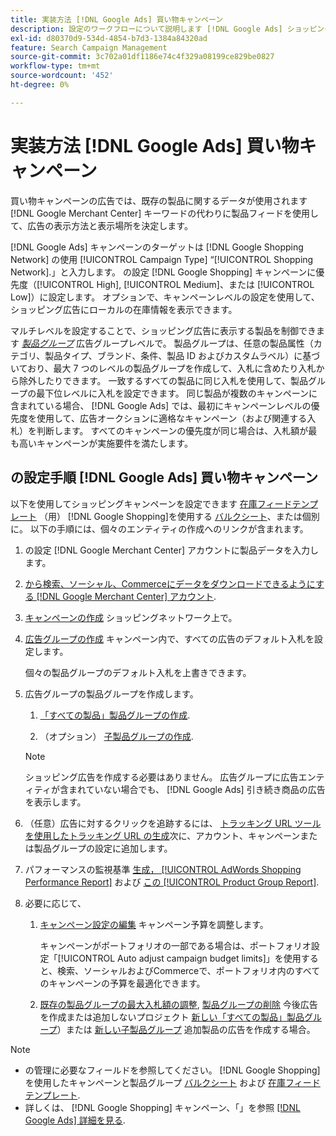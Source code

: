```yaml
---
title: 実装方法 [!DNL Google Ads] 買い物キャンペーン
description: 設定のワークフローについて説明します [!DNL Google Ads] ショッピングキャンペーン。
exl-id: d80370d9-534d-4854-b7d3-1384a84320ad
feature: Search Campaign Management
source-git-commit: 3c702a01df1186e74c4f329a08199ce829be0827
workflow-type: tm+mt
source-wordcount: '452'
ht-degree: 0%

---
```


# 実装方法 [!DNL Google Ads] 買い物キャンペーン

買い物キャンペーンの広告では、既存の製品に関するデータが使用されます [!DNL Google Merchant Center] キーワードの代わりに製品フィードを使用して、広告の表示方法と表示場所を決定します。

[!DNL Google Ads] キャンペーンのターゲットは [!DNL Google Shopping Network] の使用 [!UICONTROL Campaign Type] “[!UICONTROL Shopping Network].」と入力します。 の設定 [!DNL Google Shopping] キャンペーンに優先度（[!UICONTROL High], [!UICONTROL Medium]、または [!UICONTROL Low]）に設定します。 オプションで、キャンペーンレベルの設定を使用して、ショッピング広告にローカルの在庫情報を表示できます。

マルチレベルを設定することで、ショッピング広告に表示する製品を制御できます *[製品グループ](/help/search-social-commerce/campaign-management/campaigns/product-group-about.md)* 広告グループレベルで。 製品グループは、任意の製品属性（カテゴリ、製品タイプ、ブランド、条件、製品 ID およびカスタムラベル）に基づいており、最大 7 つのレベルの製品グループを作成して、入札に含めたり入札から除外したりできます。 一致するすべての製品に同じ入札を使用して、製品グループの最下位レベルに入札を設定できます。 同じ製品が複数のキャンペーンに含まれている場合、 [!DNL Google Ads] では、最初にキャンペーンレベルの優先度を使用して、広告オークションに適格なキャンペーン（および関連する入札）を判断します。 すべてのキャンペーンの優先度が同じ場合は、入札額が最も高いキャンペーンが実施要件を満たします。

## の設定手順 [!DNL Google Ads] 買い物キャンペーン

以下を使用してショッピングキャンペーンを設定できます [在庫フィードテンプレート](/help/search-social-commerce/campaign-management/inventory-feeds/inventory-feeds-about.md) （用） [!DNL Google Shopping]を使用する [バルクシート](/help/search-social-commerce/campaign-management/bulksheets/bulksheet-about.md)、または個別に。 以下の手順には、個々のエンティティの作成へのリンクが含まれます。

1. の設定 [!DNL Google Merchant Center] アカウントに製品データを入力します。

1. [から検索、ソーシャル、Commerceにデータをダウンロードできるようにする [!DNL Google Merchant Center] アカウント](/help/search-social-commerce/campaign-management/accounts/merchant-account-manage.md).

1. [キャンペーンの作成](/help/search-social-commerce/campaign-management/campaigns/campaign-manage.md) ショッピングネットワーク上で。

1. [広告グループの作成](/help/search-social-commerce/campaign-management/campaigns/ad-group-manage.md) キャンペーン内で、すべての広告のデフォルト入札を設定します。

   個々の製品グループのデフォルト入札を上書きできます。

1. 広告グループの製品グループを作成します。

   1. [「すべての製品」製品グループの作成](/help/search-social-commerce/campaign-management/campaigns/product-group-manage.md).

   1. （オプション） [子製品グループの作成](/help/search-social-commerce/campaign-management/campaigns/product-group-manage.md).

   >[!NOTE]
   >ショッピング広告を作成する必要はありません。 広告グループに広告エンティティが含まれていない場合でも、 [!DNL Google Ads] 引き続き商品の広告を表示します。

1. （任意）広告に対するクリックを追跡するには、 [トラッキング URL ツールを使用したトラッキング URL の生成](/help/search-social-commerce/tools/click-tracking-url-generate.md)次に、アカウント、キャンペーンまたは製品グループの設定に追加します。

1. パフォーマンスの監視基準 [生成， [!UICONTROL AdWords Shopping Performance Report]](/help/search-social-commerce/reports/management/specialty/specialty-report-generate.md) および [この [!UICONTROL Product Group Report]](/help/search-social-commerce/reports/management/basic-advanced/basic-advanced-report-generate.md).

1. 必要に応じて、

   1. [キャンペーン設定の編集](/help/search-social-commerce/campaign-management/campaigns/campaign-manage.md) キャンペーン予算を調整します。

      キャンペーンがポートフォリオの一部である場合は、ポートフォリオ設定「[!UICONTROL Auto adjust campaign budget limits]」を使用すると、検索、ソーシャルおよびCommerceで、ポートフォリオ内のすべてのキャンペーンの予算を最適化できます。

   1. [既存の製品グループの最大入札額の調整](/help/search-social-commerce/campaign-management/campaigns/product-group-manage.md), [製品グループの削除](/help/search-social-commerce/campaign-management/campaigns/product-group-manage.md) 今後広告を作成または追加しないプロジェクト [新しい「すべての製品」製品グループ](/help/search-social-commerce/campaign-management/campaigns/product-group-manage.md)）または [新しい子製品グループ](/help/search-social-commerce/campaign-management/campaigns/product-group-manage.md) 追加製品の広告を作成する場合。

>[!NOTE]
>
>* の管理に必要なフィールドを参照してください。 [!DNL Google Shopping] を使用したキャンペーンと製品グループ [バルクシート](/help/search-social-commerce/campaign-management/bulksheets/bulksheet-data-formats/bulksheet-data-google.md) および [在庫フィードテンプレート](/help/search-social-commerce/campaign-management/inventory-feeds/ad-templates/template-google-shopping.md).
>* 詳しくは、 [!DNL Google Shopping] キャンペーン、「」を参照 [[!DNL Google Ads] 詳細を見る](https://support.google.com/google-ads/answer/2454022).
